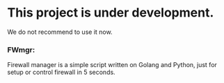 # This project is under development.
We do not recommend to use it now.

### FWmgr:
Firewall manager is a simple script written on Golang and Python,
just for setup or control firewall in 5 seconds.
